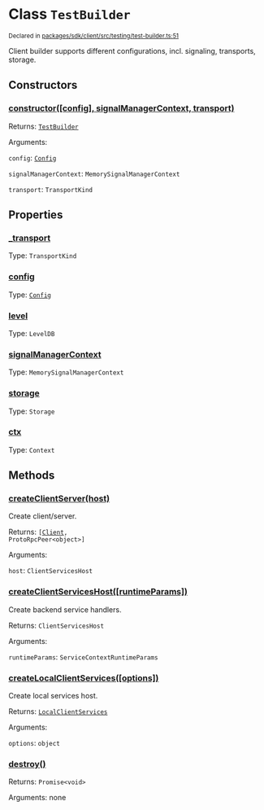 # Class `TestBuilder`
<sub>Declared in [packages/sdk/client/src/testing/test-builder.ts:51](https://github.com/dxos/dxos/blob/3ca6d230f/packages/sdk/client/src/testing/test-builder.ts#L51)</sub>


Client builder supports different configurations, incl. signaling, transports, storage.

## Constructors
### [constructor(\[config\], signalManagerContext, transport)](https://github.com/dxos/dxos/blob/3ca6d230f/packages/sdk/client/src/testing/test-builder.ts#L61)




Returns: <code>[TestBuilder](/api/@dxos/client/classes/TestBuilder)</code>

Arguments: 

`config`: <code>[Config](/api/@dxos/client/classes/Config)</code>

`signalManagerContext`: <code>MemorySignalManagerContext</code>

`transport`: <code>TransportKind</code>



## Properties
### [_transport](https://github.com/dxos/dxos/blob/3ca6d230f/packages/sdk/client/src/testing/test-builder.ts#L58)
Type: <code>TransportKind</code>



### [config](https://github.com/dxos/dxos/blob/3ca6d230f/packages/sdk/client/src/testing/test-builder.ts#L54)
Type: <code>[Config](/api/@dxos/client/classes/Config)</code>



### [level](https://github.com/dxos/dxos/blob/3ca6d230f/packages/sdk/client/src/testing/test-builder.ts#L56)
Type: <code>LevelDB</code>



### [signalManagerContext](https://github.com/dxos/dxos/blob/3ca6d230f/packages/sdk/client/src/testing/test-builder.ts#L63)
Type: <code>MemorySignalManagerContext</code>



### [storage](https://github.com/dxos/dxos/blob/3ca6d230f/packages/sdk/client/src/testing/test-builder.ts#L55)
Type: <code>Storage</code>



### [ctx](https://github.com/dxos/dxos/blob/3ca6d230f/packages/sdk/client/src/testing/test-builder.ts#L71)
Type: <code>Context</code>




## Methods
### [createClientServer(host)](https://github.com/dxos/dxos/blob/3ca6d230f/packages/sdk/client/src/testing/test-builder.ts#L161)


Create client/server.

Returns: <code>[[Client](/api/@dxos/client/classes/Client), ProtoRpcPeer&lt;object&gt;]</code>

Arguments: 

`host`: <code>ClientServicesHost</code>


### [createClientServicesHost(\[runtimeParams\])](https://github.com/dxos/dxos/blob/3ca6d230f/packages/sdk/client/src/testing/test-builder.ts#L123)


Create backend service handlers.

Returns: <code>ClientServicesHost</code>

Arguments: 

`runtimeParams`: <code>ServiceContextRuntimeParams</code>


### [createLocalClientServices(\[options\])](https://github.com/dxos/dxos/blob/3ca6d230f/packages/sdk/client/src/testing/test-builder.ts#L140)


Create local services host.

Returns: <code>[LocalClientServices](/api/@dxos/client/classes/LocalClientServices)</code>

Arguments: 

`options`: <code>object</code>


### [destroy()](https://github.com/dxos/dxos/blob/3ca6d230f/packages/sdk/client/src/testing/test-builder.ts#L175)




Returns: <code>Promise&lt;void&gt;</code>

Arguments: none




